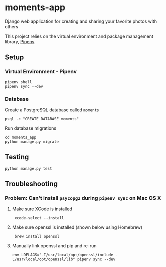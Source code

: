 # moments-app
Django web application for creating and sharing your favorite photos with others

This project relies on the virtual environment and package management library,
[Pipenv](https://pipenv.pypa.io/en/latest/). 

## Setup
### Virtual Environment - Pipenv
    pipenv shell
    pipenv sync --dev

### Database
Create a PostgreSQL database called `moments`

    psql -c "CREATE DATABASE moments"

Run database migrations

    cd moments_app
    python manage.py migrate

## Testing

    python manage.py test
    

## Troubleshooting
### Problem: Can't install `psycopg2` during `pipenv sync` on Mac OS X
1. Make sure XCode is installed
        
        xcode-select --install

2. Make sure openssl is installed (shown below using Homebrew)

        brew install openssl

3. Manually link openssl and pip and re-run

       env LDFLAGS="-I/usr/local/opt/openssl/include -L/usr/local/opt/openssl/lib" pipenv sync --dev